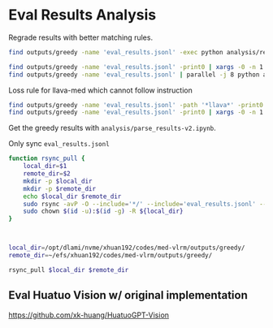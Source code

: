 # Eval Results Analysis

Regrade results with better matching rules.

```bash
find outputs/greedy -name 'eval_results.jsonl' -exec python analysis/regrade_eval_results.py -i {} \;

find outputs/greedy -name 'eval_results.jsonl' -print0 | xargs -0 -n 1 -P 8 python analysis/regrade_eval_results.py -i
find outputs/greedy -name 'eval_results.jsonl' | parallel -j 8 python analysis/regrade_eval_results.py -i {}
```

Loss rule for llava-med which cannot follow instruction

```bash
find outputs/greedy -name 'eval_results.jsonl' -path '*llava*' -print0 | xargs -0 -n 1 -P 8 python analysis/regrade_eval_results.py --llava_med_rule -i
find outputs/greedy -name 'eval_results.jsonl' -print0 | xargs -0 -n 1 -P 8 python analysis/regrade_eval_results.py --llava_med_rule -i
```

Get the greedy results with `analysis/parse_results-v2.ipynb`.


Only sync `eval_results.jsonl`

```bash
function rsync_pull {
    local_dir=$1
    remote_dir=$2
    mkdir -p $local_dir
    mkdir -p $remote_dir
    echo $local_dir $remote_dir
    sudo rsync -avP -O --include='*/' --include='eval_results.jsonl' --exclude='*' ${remote_dir} ${local_dir}
    sudo chown $(id -u):$(id -g) -R ${local_dir}
}



local_dir=/opt/dlami/nvme/xhuan192/codes/med-vlrm/outputs/greedy/
remote_dir=~/efs/xhuan192/codes/med-vlrm/outputs/greedy/

rsync_pull $local_dir $remote_dir
```


## Eval Huatuo Vision w/ original implementation

https://github.com/xk-huang/HuatuoGPT-Vision
